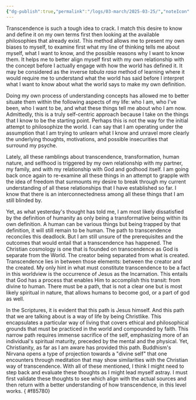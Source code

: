 ```yaml
---
{"dg-publish":true,"permalink":"/logs/03-march/2025-03-25/","noteIcon":"","created":"2026-03-25"}
---
```


Transcendence is such a tough idea to crack. I match this desire to know and define it on my own terms first then looking at the available philosophies that already exist. This method allows me to present my own biases to myself, to examine first what my line of thinking tells me about myself, what I want to know, and the possible reasons why I want to know them. It helps me to better align myself first with my own relationship with the concept before I actually engage with how the world has defined it. It may be considered as the inverse *tabula rasa* method of learning where it would require me to understand what the world has said before I interpret what I want to know about what the world says to make my own definition.

Doing my own process of understanding concepts has allowed me to better situate them within the following aspects of my life: who I am, who I've been, who I want to be, and what these things tell me about who I am now. Admittedly, this is a truly self-centric approach because I take on the things that I know to be the starting point. Perhaps this is not the way for the initial attempt to philosophize the world. I can say that I am operating under the assumption that I am trying to unlearn what I know and unravel more clearly the underlying thoughts, motivations, and possible insecurities that surround my psyche.

Lately, all these ramblings about transcendence, transformation, human nature, and selfhood is triggered by my own relationship with my partner, my family, and with my relationship with God and godhood itself. I am going back once again to re-examine all these things in an attempt to grapple with the idea of freedom that surmounts my desire to break through my current understanding of all these relationships that I have established so far. I know that there is an interconnectedness among all these things that I am still blinded by.

Yet, as what yesterday's thought has told me, I am most likely dissatisfied by the definition of humanity as only being a transformative being within its own definition. A human can be various things but being trapped by that definition, it will still remain to be human. The path to transcendence reconciles this deadlock. But I am still unsure of the prerequisites and the outcomes that would entail that a transcendence has happened. The Christian cosmology is one that is founded on transcendence as God is separate from the World. The creator being separated from what is created. Transcendence lies in between those elements: between the creator and the created. My only hint in what must constitute transcendence to be a fact in this worldview is the occurrence of Jesus as the Incarnation. This entails that God has a process that enables Him to accomplish this transit: from divine to human. There must be a path, that is not a clear one but is most likely spiritual in nature, that allows humans to become god, or a part of god as well.

In the Scriptures, it is evident that this path is Jesus himself. And this path that we are talking about is a way of life by being Christlike. This encapsulates a particular way of living that covers ethical and philosophical grounds that must be practiced in the world and compounded by faith. This narrow path requires immense sacrifice of the self, emphasizing more of an individual's spiritual maturity, preceded by the mental and the physical. Yet, Christianity, as far as I am aware has provided this path. Buddhism's Nirvana opens a type of projection towards a "divine self" that one encounters through meditation that may show similarities with the Christian way of transcendence. With all of these mentioned, I think I might need to step back and evaluate these thoughts as I might lead myself astray. I must first validate these thoughts to see which align with the actual sources and then return with a better understanding of how transcendence, in this level works.
{ #f85780}
